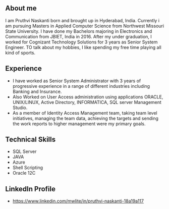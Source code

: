 ## About me
I am Pruthvi Naskanti born and brought up in Hyderabad, India. Currently i am pursuing Masters in Applied Computer Science from Northwest Missouri State University.
I have done my Bachelors majoring in Electronics and Communication from JBIET, India in 2016. After my under graduation, I worked for Cognizant Technology Solutions for 3 years as Senior System Engineer. TO talk about my hobbies, I like spending my free time playing all kind of sports.

## Experience
-	I have worked as Senior System Administrator with 3 years of progressive experience in a range of different industries including Banking and Insurance. 
-	Also Worked on User Access administration using applications ORACLE, UNIX/LINUX, Active Directory, INFORMATICA, SQL server Management Studio.
-	As a member of Identity Access Management team, taking team level initiatives, managing the team data, achieving the targets and sending the work reports to higher management were my primary goals.


## Technical Skills
- SQL Server
- JAVA
- Azure
- Shell Scripting
- Oracle 12C

## LinkedIn Profile
- https://www.linkedin.com/mwlite/in/pruthvi-naskanti-18a19a117


